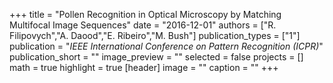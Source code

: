 +++
title = "Pollen Recognition in Optical Microscopy by Matching Multifocal Image Sequences"
date = "2016-12-01"
authors = ["R. Filipovych","A. Daood","E. Ribeiro","M. Bush"]
publication_types = ["1"]
publication = "_IEEE International Conference on Pattern Recognition (ICPR)_"
publication_short = ""
image_preview = ""
selected = false
projects = []
math = true
highlight = true
[header]
image = ""
caption = ""
+++

